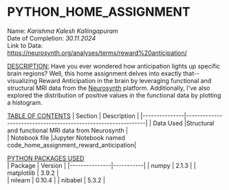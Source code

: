 # PYTHON_HOME_ASSIGNMENT
Name: _Karishma Kalesh Kallingapuram_\
Date of Completion: _30.11.2024_\
Link to Data: https://neurosynth.org/analyses/terms/reward%20anticipation/

<u>DESCRIPTION:</u>
Have you ever wondered how anticipation lights up specific brain regions? Well, this home assignment delves into exactly that--visualizing Reward Anticipation in the brain by leveraging functional and structural MRI data from the [Neurosynth](https://neurosynth.org/analyses/terms/reward%20anticipation/) platform. Additionally, I've also explored the distribution of positive values in the functional data by plotting a histogram.

<u>TABLE OF CONTENTS</u>
| Section       | Description                                                   |
|---------------|---------------------------------------------------------------|
| Data Used     |Structural and functional MRI data from Neurosynth             |                
| Notebook file |Jupyter Notebook named code_home_assignment_reward_anticipation|                      

<u>PYTHON PACKAGES USED</u>                    
| Package       | Version   |
|---------------|-----------|
| numpy         | 2.1.3     |
| matplotlib    | 3.9.2     |   
| nilearn       | 0.10.4    |
| nibabel       | 5.3.2     |








